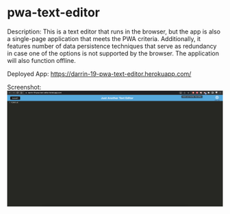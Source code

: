 # pwa-text-editor

Description: This is a text editor that runs in the browser, but the app is also a single-page application that meets the PWA criteria. Additionally, it features number of data persistence techniques that serve as redundancy in case one of the options is not supported by the browser. The application will also function offline.

Deployed App: https://darrin-19-pwa-text-editor.herokuapp.com/

Screenshot: ![Alt text](jate-screenshot.png)


